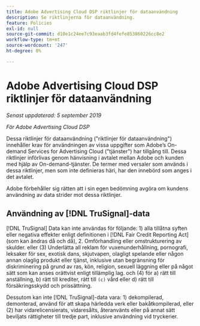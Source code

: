 ```yaml
---
title: Adobe Advertising Cloud DSP riktlinjer för dataanvändning
description: Se riktlinjerna för dataanvändning.
feature: Policies
exl-id: null
source-git-commit: d10e1c24ee7c93eaab3fd4fefe853860226cc8e2
workflow-type: tm+mt
source-wordcount: '247'
ht-degree: 0%

---
```


# Adobe Advertising Cloud DSP riktlinjer för dataanvändning

*Senast uppdaterad: 5 september 2019*

*För Adobe Advertising Cloud DSP*

Dessa riktlinjer för dataanvändning (&quot;riktlinjer för dataanvändning&quot;) innehåller krav för användningen av vissa uppgifter som Adobe’s On-demand Services for Advertising Cloud (&quot;tjänster&quot;) har tillgång till. Dessa riktlinjer införlivas genom hänvisning i avtalet mellan Adobe och kunden med hjälp av On-demand-tjänster. De termer med versaler som används i dessa riktlinjer, men som inte definieras häri, har den innebörd som anges i det avtalet.

Adobe förbehåller sig rätten att i sin egen bedömning avgöra om kundens användning av data strider mot dessa riktlinjer.

## Användning av [!DNL TruSignal]-data

[!DNL TruSignal] Data kan inte användas för följande: 1) alla tillåtna syften eller negativa effekter enligt definitionen i  [!DNL Fair Credit Reporting Act] (som kan ändras då och då), 2. Omförhandling eller omstrukturering av skulder. eller (3) Underlätta all reklam för vuxenunderhållning, pornografi, leksaker för sex, exotisk dans, skjutvapen, olagligt spelande eller någon annan olaglig produkt eller tjänst, inklusive utan begränsning för diskriminering på grund av ras, kön, religion, sexuell läggning eller på något sätt som kan anses orättvist enligt tillämplig lag. och (4) för a) rätt till anställning, b) rätt till krediter, rätt till  `(c)` vård eller d) rätt till försäkringsskydd och prissättning.<!-- I used backticks in the previous sentence to prevent ( c ) from displaying as a copyright symbol. I think the OS does that. Using HTML code for the parentheses doesn't prevent it. -->

Dessutom kan inte [!DNL TruSignal]-data vara: 1) dekompilerad, demonterad, använd för att skapa härledda verk eller bakåtkompilerad, eller (2) har vidarelicensierats, vidaresålts, återanvänts eller på annat sätt beviljats rättigheter till tredje part, inklusive användning vid tryckerier.
